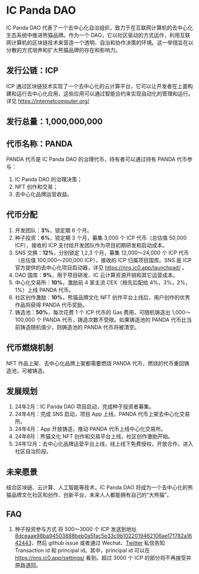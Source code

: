 # IC Panda DAO

IC Panda DAO 代表了一个去中心化自治组织，致力于在互联网计算机的去中心化生态系统中推进熊猫品牌。作为一个 DAO，它以社区驱动的方式运作，利用互联网计算机的区块链技术来营造一个透明、自治和协作决策的环境。这一举措旨在以分散的方式培养和扩大熊猫品牌的存在和影响力。

## 发行公链：ICP

ICP 通过区块链技术实现了一个去中心化的云计算平台，它可以让开发者在上面构建和运行去中心化应用，这些应用可以通过智能合约来实现自动化的管理和运行。详见 https://internetcomputer.org/

## 发行总量：1,000,000,000

## 代币名称：PANDA

PANDA 代币是 IC Panda DAO 的治理代币，持有者可以通过持有 PANDA 代币参与：
1. IC Panda DAO 的治理决策；
2. NFT 创作和交易；
3. 去中心化品牌运营收益。

## 代币分配

1. 开发团队：**3%**，锁定期 6 个月。
2. 种子投资：**6%**，锁定期 3 个月，募集 3,000 个 ICP 代币（总估值 50,000 ICP），接收的 ICP 支付给开发团队作为项目初期研发和启动成本。
3. SNS 交换：**12%**，分别锁定 1,2,3 个月，募集 12,000～24,000 个 ICP 代币（总估值 100,000～200,000 ICP），接收的 ICP 归属项目国库。SNS 是 ICP 官方提供的去中心化项目启动器，详见 https://nns.ic0.app/launchpad/ 。
4. DAO 国库：**9%**，用于项目研发、IC 云计算资源开销和其它运营成本。
5. 中心化交易所：**10%**，激励前 4 家主流 CEX（按先后配给 4%，3%，2%，1%）上线 PANDA 代币。
6. 社区创作激励：**10%**，熊猫品牌文化 NFT 创作平台上线后，用户创作的优秀作品将获得 PANDA 代币奖励。
7. 铸造池：**50%**，每次花费 1 个 ICP 代币的 Gas 费用，可随机铸造出 1,000～100,000 个 PANDA 代币，铸造次数不受限。如果铸造池的 PANDA 代币比当前铸造随机值少，则铸造池的 PANDA 代币将被清空。

## 代币燃烧机制

NFT 作品上架、去中心化品牌上架都需要燃烧 PANDA 代币，燃烧的代币重回铸造池，可被铸造。

## 发展规划

1. 24年2月：IC Panda DAO 项目启动，完成种子投资者募集。
2. 24年4月：完成 SNS 启动，项目 App 上线，PANDA 代币上架去中心化交易所。
3. 24年4月：App 开放铸造，推动 PANDA 代币上线中心化交易所。
4. 24年8月：熊猫文化 NFT 创作和交易平台上线，社区创作激励开始。
5. 24年12月：去中心化品牌运营平台上线，线上线下免费授权，开放合作，进入社区自治阶段。

## 未来愿景

结合区块链、云计算、人工智能等技术，IC Panda DAO 将成为一个去中心化的熊猫品牌文化社区和创作、创新平台，未来人人都能拥有自己的“大熊猫”。

## FAQ
1. 种子投资参与方式
将 500～3000 个 ICP 发送到地址 [8dceaae98ba94503888beb0a5fac5e33c9b1022019462106ae171782a1642443](https://dashboard.internetcomputer.org/account/8dceaae98ba94503888beb0a5fac5e33c9b1022019462106ae171782a1642443)，然后 github issue 或者通过 Wechat、[Twitter](https://twitter.com/ICPandaDAO) 私信告知 Transaction id 和 principal id。其中，principal id 可以在 https://nns.ic0.app/settings/ 看到。超过 3000 个 ICP 的部分将不再接受并原路退回。